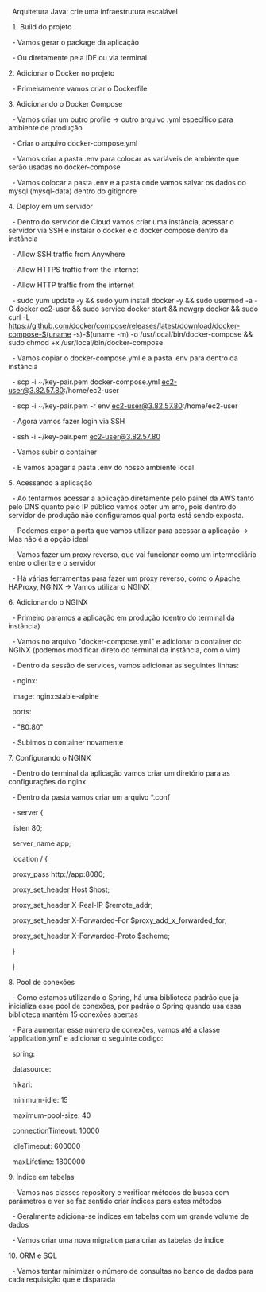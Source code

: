  													 Arquitetura Java: crie uma infraestrutura escalável



1. Build do projeto

 	- Vamos gerar o package da aplicação

 		-  Ou diretamente pela IDE ou via terminal



2\.  Adicionar o Docker no projeto

 	- Primeiramente vamos criar o Dockerfile



3\.  Adicionando o Docker Compose

 	- Vamos criar um outro profile -> outro arquivo .yml específico para ambiente de produção

 	- Criar o arquivo docker-compose.yml

 	- Vamos criar a pasta .env para colocar as variáveis de ambiente que serão usadas no docker-compose

 	- Vamos colocar a pasta .env e a pasta onde vamos salvar os dados do mysql (mysql-data) dentro do gitignore



4\. Deploy em um servidor

 	- Dentro do servidor de Cloud vamos criar uma instância, acessar o servidor via SSH e instalar o docker e o docker compose dentro da instância

 		- Allow SSH traffic from Anywhere

 		- Allow HTTPS traffic from the internet

 		- Allow HTTP traffic from the internet

 			- sudo yum update -y \&\& sudo yum install docker -y \&\& sudo usermod -a -G docker ec2-user \&\& sudo service docker start \&\& newgrp docker \&\& sudo curl -L https://github.com/docker/compose/releases/latest/download/docker-compose-$(uname -s)-$(uname -m) -o /usr/local/bin/docker-compose \&\& sudo chmod +x /usr/local/bin/docker-compose

 	- Vamos copiar o docker-compose.yml e a pasta .env para dentro da instância

 		- scp -i ~/key-pair.pem docker-compose.yml ec2-user@3.82.57.80:/home/ec2-user

 		- scp -i ~/key-pair.pem -r env ec2-user@3.82.57.80:/home/ec2-user

 	- Agora vamos fazer login via SSH

 		- ssh -i ~/key-pair.pem ec2-user@3.82.57.80

 	- Vamos subir o container

 	- E vamos apagar a pasta .env do nosso ambiente local



5\. Acessando a aplicação

 	- Ao tentarmos acessar a aplicação diretamente pelo painel da AWS tanto pelo DNS quanto pelo IP público vamos obter um erro, pois dentro do servidor de produção não configuramos qual porta está sendo exposta.

 		-  Podemos expor a porta que vamos utilizar para acessar a aplicação -> Mas não é a opção ideal

 		-  Vamos fazer um proxy reverso, que vai funcionar como um intermediário entre o cliente e o servidor

 	- Há várias ferramentas para fazer um proxy reverso, como o Apache, HAProxy, NGINX -> Vamos utilizar o NGINX



6\. Adicionando o NGINX

 	- Primeiro paramos a aplicação em produção (dentro do terminal da instância)

 	- Vamos no arquivo "docker-compose.yml" e adicionar o container do NGINX (podemos modificar direto do terminal da instância, com o vim)

 		- Dentro da sessão de services, vamos adicionar as seguintes linhas:

 			- nginx:

 				image: nginx:stable-alpine

 				ports:

 					- "80:80"

 	- Subimos o container novamente



7\. Configurando o NGINX

 	- Dentro do terminal da aplicação vamos criar um diretório para as configurações do nginx

 		- Dentro da pasta vamos criar um arquivo \*.conf

 			- server {

 				listen 80;

 				server\_name app;



 				location / {

 					proxy\_pass http://app:8080;

 					proxy\_set\_header Host $host;

 					proxy\_set\_header X-Real-IP $remote\_addr;

 					proxy\_set\_header X-Forwarded-For $proxy\_add\_x\_forwarded\_for;

 					proxy\_set\_header X-Forwarded-Proto $scheme;

 				}

 		}



8\. Pool de conexões

&nbsp;	- Como estamos utilizando o Spring, há uma biblioteca padrão que já inicializa esse pool de conexões, por padrão o Spring quando usa essa biblioteca mantém 15 conexões abertas

&nbsp;	- Para aumentar esse número de conexões, vamos até a classe 'application.yml'  e adicionar o seguinte código:

&nbsp;		spring:

&nbsp;			datasource:

&nbsp;				hikari:

&nbsp;					minimum-idle: 15

&nbsp;					maximum-pool-size: 40

&nbsp;					connectionTimeout: 10000

&nbsp;					idleTimeout: 600000

&nbsp;					maxLifetime: 1800000



9\. Índice em tabelas

&nbsp;	- Vamos nas classes repository e verificar métodos de busca com parâmetros e ver se faz sentido criar índices para estes métodos

&nbsp;		- Geralmente adiciona-se indices em tabelas com um grande volume de dados

&nbsp;	- Vamos criar uma nova migration para criar as tabelas de índice 



10\. ORM e SQL

&nbsp;	- Vamos tentar minimizar o número de consultas no banco de dados para cada requisição que é disparada

